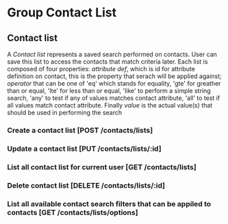 # Group Contact List

## Contact list
A _Contact list_ represents a saved search performed on contacts. User can save this list to access the contacts that match criteria later. Each list is composed of four properties: _attribute def_, which is id for attribute definition on contact, this is the property that serach will be applied against; _operator_ that can be one of 'eq' which stands for equality, 'gte' for greather than or equal, 'lte' for less than or equal, 'like' to perform a simple string search, 'any' to test if any of values matches contact attribute, 'all' to test if all values match contact attribute. Finally _value_ is the actual value(s) that should be used in performing the search

### Create a contact list [POST /contacts/lists]
<!-- include(tests/contact_list/create.md) -->

### Update a contact list [PUT /contacts/lists/:id]
<!-- include(tests/contact_list/update.md) -->

### List all contact list for current user [GET /contacts/lists]
<!-- include(tests/contact_list/listForUser.md) -->

### Delete contact list [DELETE /contacts/lists/:id]
<!-- include(tests/contact_list/deleteIt.md) -->

### List all available contact search filters that can be appiled to contacts [GET /contacts/lists/options]
<!-- include(tests/contact_list/listAllFilters.md) -->
